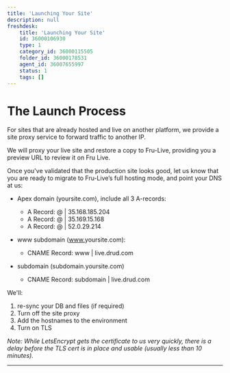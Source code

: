 ```yaml
---
title: 'Launching Your Site'
description: null
freshdesk:
    title: 'Launching Your Site'
    id: 36000106930
    type: 1
    category_id: 36000115505
    folder_id: 36000178531
    agent_id: 36007655997
    status: 1
    tags: []
---
```


# The Launch Process

For sites that are already hosted and live on another platform, we provide a site proxy service to forward traffic to another IP.

We will proxy your live site and restore a copy to Fru-Live, providing you a preview URL to review it on Fru Live.

Once you've validated that the production site looks good, let us know that you are ready to migrate to Fru-Live’s full hosting mode, and point your DNS at us:

- Apex domain (yoursite.com), include all 3 A-records:

    - A Record: @ \| 35.168.185.204
    - A Record: @ \| 35.169.15.168
    - A Record: @ \| 52.0.29.214

- www subdomain ([www.](<http://www.drupaleasy.com/>)yoursite.com):

    - CNAME Record: www \| live.drud.com

- subdomain (subdomain.yoursite.com)

    - CNAME Record: subdomain \| live.drud.com

We'll:

1. re-sync your DB and files (if required)
2. Turn off the site proxy
3. Add the hostnames to the environment
4. Turn on TLS

*Note: While LetsEncrypt gets the certificate to us very quickly, there is a delay before the TLS cert is in place and usable (usually less than 10 minutes).*

---

